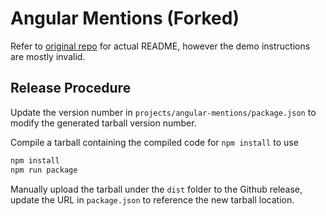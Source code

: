 # Angular Mentions (Forked)

Refer to [original repo](https://github.com/dmacfarlane/angular-mentions) for actual README, however the demo instructions are mostly invalid.

## Release Procedure

Update the version number in  `projects/angular-mentions/package.json` to modify the generated tarball version number.

Compile a tarball containing the compiled code for `npm install` to use

```bash
npm install
npm run package
```

Manually upload the tarball under the `dist` folder to the Github release, update the URL in `package.json` to reference the new tarball location.
